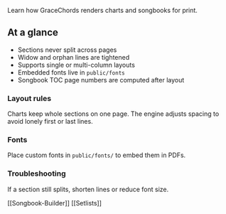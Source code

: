 Learn how GraceChords renders charts and songbooks for print.

## At a glance
- Sections never split across pages
- Widow and orphan lines are tightened
- Supports single or multi-column layouts
- Embedded fonts live in `public/fonts`
- Songbook TOC page numbers are computed after layout

### Layout rules
Charts keep whole sections on one page. The engine adjusts spacing to avoid lonely first or last lines.

### Fonts
Place custom fonts in `public/fonts/` to embed them in PDFs.

### Troubleshooting
If a section still splits, shorten lines or reduce font size.

[[Songbook-Builder]] [[Setlists]]
